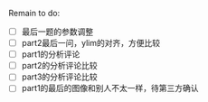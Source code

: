 Remain to do:

* [ ] 最后一题的参数调整
* [ ] part2最后一问，ylim的对齐，方便比较
* [ ] part1的分析评论
* [ ] part2的分析评论比较
* [ ] part3的分析评论比较
* [ ] part1的最后的图像和别人不太一样，待第三方确认